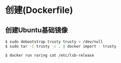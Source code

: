 # 创建(Dockerfile)
## 创建Ubuntu基础镜像
```bash
$ sudo debootstrap trusty trusty > /dev/null
$ sudo tar -C trusty -c . | docker import - trusty

$ docker run raring cat /etc/lsb-release
```
